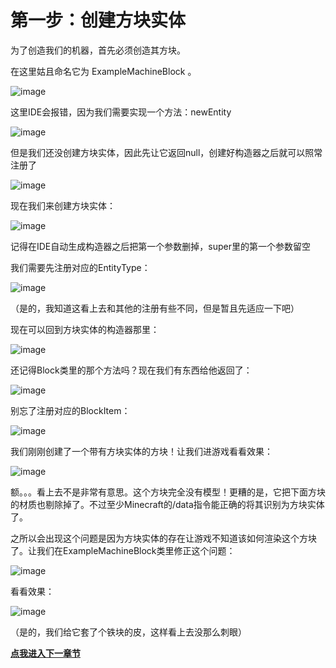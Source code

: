 
# 第一步：创建方块实体

为了创造我们的机器，首先必须创造其方块。

在这里姑且命名它为 ExampleMachineBlock 。

![image](https://github.com/user-attachments/assets/e6180119-51d6-4dbb-a32d-7ed3332dde8a)

这里IDE会报错，因为我们需要实现一个方法：newEntity

![image](https://github.com/user-attachments/assets/e7d2fdb6-9240-494b-ab7d-0489608348ac)

但是我们还没创建方块实体，因此先让它返回null，创建好构造器之后就可以照常注册了

![image](https://github.com/user-attachments/assets/0eff7f79-8ce4-4d4d-bc0b-71881dcb6341)

现在我们来创建方块实体：

![image](https://github.com/user-attachments/assets/436e5c90-1aaa-4d24-b5da-a86fda2bfa90)

记得在IDE自动生成构造器之后把第一个参数删掉，super里的第一个参数留空

我们需要先注册对应的EntityType：

![image](https://github.com/user-attachments/assets/8c7d3ac3-c476-470e-b176-dd4e6fdbe139)

（是的，我知道这看上去和其他的注册有些不同，但是暂且先适应一下吧）

现在可以回到方块实体的构造器那里：

![image](https://github.com/user-attachments/assets/aeaf8c66-af86-4caa-a225-b207890ea1b4)

还记得Block类里的那个方法吗？现在我们有东西给他返回了：

![image](https://github.com/user-attachments/assets/1ac2e2df-4498-4580-a242-b1faa2d2986c)

别忘了注册对应的BlockItem：

![image](https://github.com/user-attachments/assets/5e62d045-7b40-4e36-a65d-94cb195e40a5)

我们刚刚创建了一个带有方块实体的方块！让我们进游戏看看效果：

![image](https://github.com/user-attachments/assets/975a1fdd-8bc8-4cc1-b990-375c99779229)

额。。。看上去不是非常有意思。这个方块完全没有模型！更糟的是，它把下面方块的材质也剔除掉了。不过至少Minecraft的/data指令能正确的将其识别为方块实体了。

之所以会出现这个问题是因为方块实体的存在让游戏不知道该如何渲染这个方块了。让我们在ExampleMachineBlock类里修正这个问题：

![image](https://github.com/user-attachments/assets/bef839be-5ca8-45e3-9a1b-8452d7a388fa)

看看效果：

![image](https://github.com/user-attachments/assets/20888500-0f62-404e-8336-6e204db0ac5d)

（是的，我们给它套了个铁块的皮，这样看上去没那么刺眼）

[**点我进入下一章节**](/tutorial/capabilities.md)
